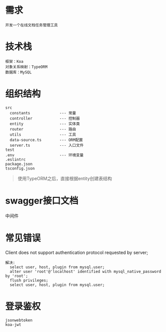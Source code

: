 # 需求
```
开发一个在线文档任务管理工具
```

# 技术栈
```
框架：Koa
对象关系映射：TypeORM
数据库：MySQL
```

# 组织结构
```
src
  constants             --- 常量
  controller            --- 控制器
  entity                --- 实体类
  router                --- 路由
  utils                 --- 工具
  data-source.ts        --- ORM配置
  server.ts             --- 入口文件
test
.env                    --- 环境变量
.eslintrc
package.json
tsconfig.json
```

> 使用TypeORM之后，直接根据entity创建表结构

# swagger接口文档
中间件

# 常见错误
Client does not support authentication protocol requested by server;
```
解决: 
  select user, host, plugin from mysql.user;
  alter user 'root'@'localhost' identified with mysql_native_password by 'root';
  flush privileges;
  select user, host, plugin from mysql.user;
```

# 登录鉴权
```
jsonwebtoken
koa-jwt
```

